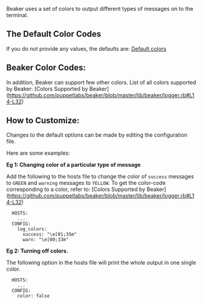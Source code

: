 
Beaker uses a set of colors to output different types of messages on to the terminal.

## The Default Color Codes
   If you do not provide any values, the defaults are: [Default colors](https://github.com/puppetlabs/beaker/blob/master/lib/beaker/logger.rb#L85-L95)

## Beaker Color Codes:

In addition, Beaker can support few other colors. List of all colors supported by Beaker:  [Colors Supported by Beaker] (https://github.com/puppetlabs/beaker/blob/master/lib/beaker/logger.rb#L14-L32)

## How to Customize:

Changes to the default options can be made by editing the configuration file.

Here are some examples:

**Eg 1: Changing color of a particular type of message**

Add the following to the hosts file to change the color of `success` messages to `GREEN` and `warning` messages to `YELLOW`.
To get the color-code corresponding to a color, refer to: [Colors Supported by Beaker] (https://github.com/puppetlabs/beaker/blob/master/lib/beaker/logger.rb#L14-L32)

      HOSTS:
        ...
      CONFIG:
        log_colors:
          success: "\e[01;35m"
          warn: "\e[00;33m"

**Eg 2: Turning off colors.**

The following option in the hosts file will print the whole output in one single color.

      HOSTS:
        ...
      CONFIG:
        color: false
